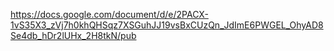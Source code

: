 https://docs.google.com/document/d/e/2PACX-1vS35X3_zVj7h0khQHSqz7XSGuhJJ19vsBxCUzQn_JdImE6PWGEL_OhyAD8Se4db_hDr2lUHx_2H8tkN/pub
